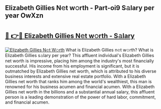## Elizabeth Gillies N𝚎t w𝚘rth - Part-oi9 S𝚊lary per year OwXzn

# <h2><a href="http://gc1vqw.nevu.top/?p=Elizabeth+Gillies">🔗 👉🔴 Elizabeth Gillies N𝚎t w𝚘rth - S𝚊lary</a></h2>

[![Elizabeth Gillies N𝚎t W𝚘rth](https://i.imgur.com/Oavwk0R.jpeg)](http://gc1vqw.nevu.top/?p=Elizabeth+Gillies)
What is Elizabeth Gillies n𝚎t w𝚘rth? What is Elizabeth Gillies s𝚊lary per year?
This affluent individual's Elizabeth Gillies net worth is impressive, placing him among the industry's most financially successful. His income from his employment is significant, but it is outmatched by Elizabeth Gillies net worth, which is attributed to his diverse business interests and extensive real estate portfolio. With a Elizabeth Gillies net worth that ranks him among the world's wealthiest, this man is renowned for his business acumen and financial acumen. With a Elizabeth Gillies net worth in the billions and a substantial annual salary, this affluent person is a leading demonstration of the power of hard labor, commitment, and financial acumen.
